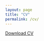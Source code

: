 ```yaml
---
layout: page
title: "CV"
permalink: /cv/
---
```

<!--
<div style="margin-top: 50px;">
</div>
-->

[Download CV](/assets/docs/CV.pdf)